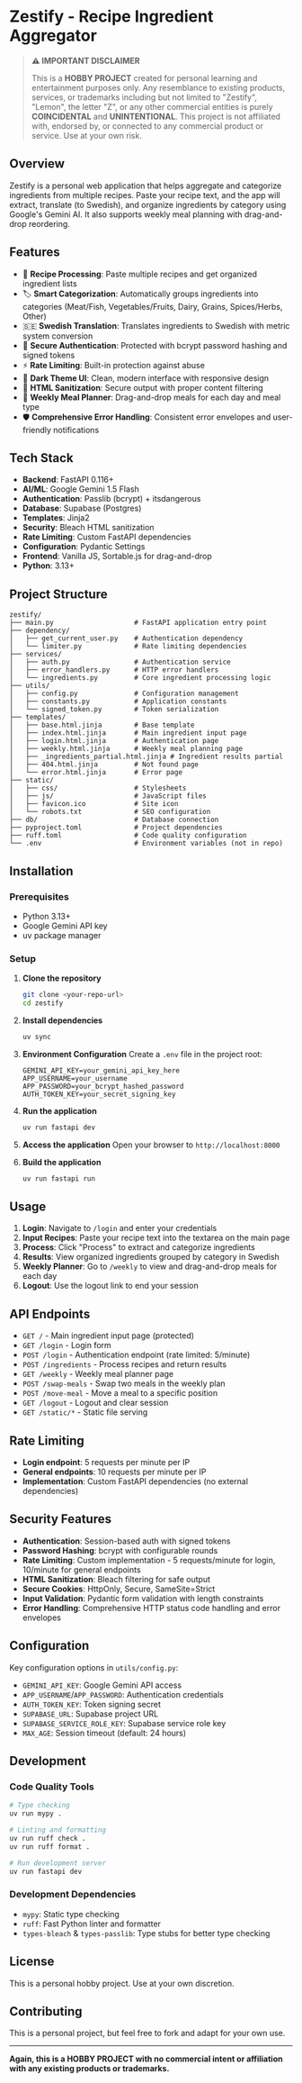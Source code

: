 # Zestify - Recipe Ingredient Aggregator

> **⚠️ IMPORTANT DISCLAIMER**
> 
> This is a **HOBBY PROJECT** created for personal learning and entertainment purposes only. Any resemblance to existing products, services, or trademarks including but not limited to "Zestify", "Lemon", the letter "Z", or any other commercial entities is purely **COINCIDENTAL** and **UNINTENTIONAL**. This project is not affiliated with, endorsed by, or connected to any commercial product or service. Use at your own risk.

## Overview

Zestify is a personal web application that helps aggregate and categorize ingredients from multiple recipes. Paste your recipe text, and the app will extract, translate (to Swedish), and organize ingredients by category using Google's Gemini AI. It also supports weekly meal planning with drag-and-drop reordering.

## Features

- 🍳 **Recipe Processing**: Paste multiple recipes and get organized ingredient lists
- 🏷️ **Smart Categorization**: Automatically groups ingredients into categories (Meat/Fish, Vegetables/Fruits, Dairy, Grains, Spices/Herbs, Other)
- 🇸🇪 **Swedish Translation**: Translates ingredients to Swedish with metric system conversion
- 🔐 **Secure Authentication**: Protected with bcrypt password hashing and signed tokens
- ⚡ **Rate Limiting**: Built-in protection against abuse
- 🎨 **Dark Theme UI**: Clean, modern interface with responsive design
- 🧹 **HTML Sanitization**: Secure output with proper content filtering
- 📅 **Weekly Meal Planner**: Drag-and-drop meals for each day and meal type
- 🛡️ **Comprehensive Error Handling**: Consistent error envelopes and user-friendly notifications

## Tech Stack

- **Backend**: FastAPI 0.116+
- **AI/ML**: Google Gemini 1.5 Flash
- **Authentication**: Passlib (bcrypt) + itsdangerous
- **Database**: Supabase (Postgres)
- **Templates**: Jinja2
- **Security**: Bleach HTML sanitization
- **Rate Limiting**: Custom FastAPI dependencies
- **Configuration**: Pydantic Settings
- **Frontend**: Vanilla JS, Sortable.js for drag-and-drop
- **Python**: 3.13+

## Project Structure

```
zestify/
├── main.py                    # FastAPI application entry point
├── dependency/
│   ├── get_current_user.py    # Authentication dependency
│   └── limiter.py             # Rate limiting dependencies
├── services/
│   ├── auth.py                # Authentication service
│   ├── error_handlers.py      # HTTP error handlers
│   └── ingredients.py         # Core ingredient processing logic
├── utils/
│   ├── config.py              # Configuration management
│   ├── constants.py           # Application constants
│   └── signed_token.py        # Token serialization
├── templates/
│   ├── base.html.jinja        # Base template
│   ├── index.html.jinja       # Main ingredient input page
│   ├── login.html.jinja       # Authentication page
│   ├── weekly.html.jinja      # Weekly meal planning page
│   ├── _ingredients_partial.html.jinja # Ingredient results partial
│   ├── 404.html.jinja         # Not found page
│   └── error.html.jinja       # Error page
├── static/
│   ├── css/                   # Stylesheets
│   ├── js/                    # JavaScript files
│   ├── favicon.ico            # Site icon
│   └── robots.txt             # SEO configuration
├── db/                        # Database connection
├── pyproject.toml             # Project dependencies
├── ruff.toml                  # Code quality configuration
└── .env                       # Environment variables (not in repo)
```

## Installation

### Prerequisites

- Python 3.13+
- Google Gemini API key
- uv package manager

### Setup

1. **Clone the repository**
   ```bash
   git clone <your-repo-url>
   cd zestify
   ```

2. **Install dependencies**
   ```bash
   uv sync
   ```

3. **Environment Configuration**
   Create a `.env` file in the project root:
   ```env
   GEMINI_API_KEY=your_gemini_api_key_here
   APP_USERNAME=your_username
   APP_PASSWORD=your_bcrypt_hashed_password
   AUTH_TOKEN_KEY=your_secret_signing_key
   ```

4. **Run the application**
   ```bash
   uv run fastapi dev
   ```

5. **Access the application**
   Open your browser to `http://localhost:8000`

6. **Build the application**
   ```bash
   uv run fastapi run
   ```

## Usage

1. **Login**: Navigate to `/login` and enter your credentials
2. **Input Recipes**: Paste your recipe text into the textarea on the main page
3. **Process**: Click "Process" to extract and categorize ingredients
4. **Results**: View organized ingredients grouped by category in Swedish
5. **Weekly Planner**: Go to `/weekly` to view and drag-and-drop meals for each day
6. **Logout**: Use the logout link to end your session

## API Endpoints

- `GET /` - Main ingredient input page (protected)
- `GET /login` - Login form
- `POST /login` - Authentication endpoint (rate limited: 5/minute)
- `POST /ingredients` - Process recipes and return results
- `GET /weekly` - Weekly meal planner page
- `POST /swap-meals` - Swap two meals in the weekly plan
- `POST /move-meal` - Move a meal to a specific position
- `GET /logout` - Logout and clear session
- `GET /static/*` - Static file serving

## Rate Limiting

- **Login endpoint**: 5 requests per minute per IP
- **General endpoints**: 10 requests per minute per IP
- **Implementation**: Custom FastAPI dependencies (no external dependencies)

## Security Features

- **Authentication**: Session-based auth with signed tokens
- **Password Hashing**: bcrypt with configurable rounds
- **Rate Limiting**: Custom implementation - 5 requests/minute for login, 10/minute for general endpoints
- **HTML Sanitization**: Bleach filtering for safe output
- **Secure Cookies**: HttpOnly, Secure, SameSite=Strict
- **Input Validation**: Pydantic form validation with length constraints
- **Error Handling**: Comprehensive HTTP status code handling and error envelopes

## Configuration

Key configuration options in `utils/config.py`:

- `GEMINI_API_KEY`: Google Gemini API access
- `APP_USERNAME`/`APP_PASSWORD`: Authentication credentials
- `AUTH_TOKEN_KEY`: Token signing secret
- `SUPABASE_URL`: Supabase project URL
- `SUPABASE_SERVICE_ROLE_KEY`: Supabase service role key
- `MAX_AGE`: Session timeout (default: 24 hours)

## Development

### Code Quality Tools

```bash
# Type checking
uv run mypy .

# Linting and formatting
uv run ruff check .
uv run ruff format .

# Run development server
uv run fastapi dev
```

### Development Dependencies

- `mypy`: Static type checking
- `ruff`: Fast Python linter and formatter
- `types-bleach` & `types-passlib`: Type stubs for better type checking

## License

This is a personal hobby project. Use at your own discretion.

## Contributing

This is a personal project, but feel free to fork and adapt for your own use.

---

**Again, this is a HOBBY PROJECT with no commercial intent or affiliation with any existing products or trademarks.**